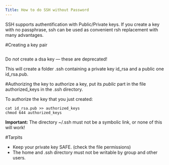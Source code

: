 ```yaml
---
Title: How to do SSH without Password
---
```


SSH supports authentification with Public/Private keys. 
If you create a key with no passphrase, ssh can be used as convenient rsh replacement with many advantages.

#Creating a key pair
```ssh-keygen -t rsa
```

Do *not* create a dsa key &mdash; these are deprecated!

This will create a folder .ssh containing a private key id_rsa and a public one id_rsa.pub.

#Authorizing the key
to authorize a key, put its *public* part in the file authorized_keys in the .ssh directory.

To authorize the key that you just created:
```cd ~/.ssh
cat id_rsa.pub >> authorized_keys
chmod 644 authorized_keys
```

<B>Important:</B> The directory ~/.ssh must not be a symbolic link, or none of this will work!

#Tarpits

-  Keep your private key SAFE. (check the file permissions)
-  The home and .ssh directory must not be writable by group and other users.
